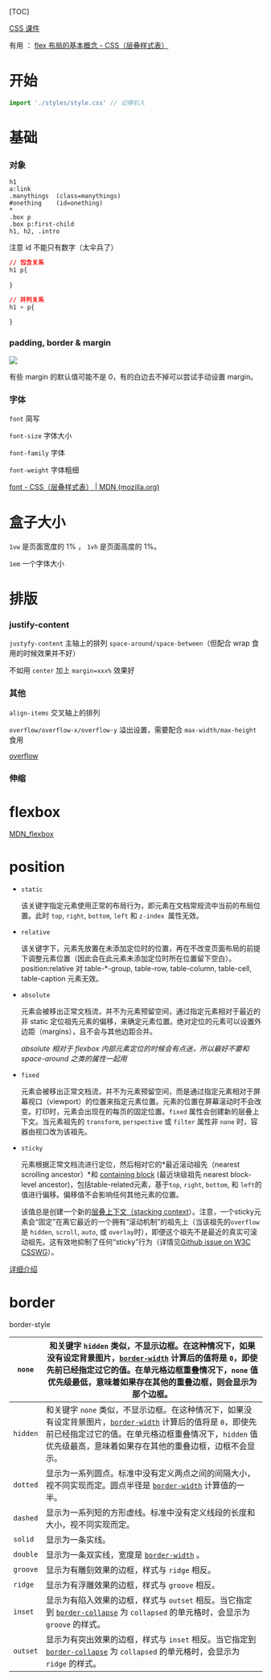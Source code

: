 [TOC]



[CSS 课件](https://scratched-antimatter-2e3.notion.site/CSS-e18457e1c3364fb79cfdbb90fa0c224d)

有用 ： [flex 布局的基本概念 - CSS（层叠样式表）](https://developer.mozilla.org/zh-CN/docs/Web/CSS/CSS_Flexible_Box_Layout/Basic_Concepts_of_Flexbox#元素间的对齐和空间分配)



# 开始



```js
import './styles/style.css' // 记得引入
```





# 基础

### 对象

```
h1
a:link
.manythings  (class=manythings)
#onething    (id=onething)
*
.box p
.box p:first-child
h1, h2, .intro
```

注意 id 不能只有数字（太伞兵了）

```css
// 包含关系
h1 p{
    
}

// 并列关系
h1 + p{
    
}
```



### padding, border & margin

![](https://img-blog.csdn.net/20180726145644500?watermark/2/text/aHR0cHM6Ly9ibG9nLmNzZG4ubmV0L3dlaXhpbl80MDkyNjYyOQ==/font/5a6L5L2T/fontsize/400/fill/I0JBQkFCMA==/dissolve/70)

有些 margin 的默认值可能不是 0，有的白边去不掉可以尝试手动设置 margin。



### 字体

`font` 简写

`font-size` 字体大小

`font-family` 字体

`font-weight` 字体粗细

[font - CSS（层叠样式表） | MDN (mozilla.org)](https://developer.mozilla.org/zh-CN/docs/Web/CSS/font)



# 盒子大小



`1vw` 是页面宽度的 1% ， `1vh` 是页面高度的 1%。

`1em` 一个字体大小



# 排版



### justify-content

`justyfy-content` 主轴上的排列 `space-around/space-between`（但配合 wrap 食用的时候效果并不好）

不如用 `center` 加上 `margin=xxx%` 效果好

### 其他

`align-items` 交叉轴上的排列

`overflow/overflow-x/overflow-y` 溢出设置，需要配合 `max-width/max-height` 食用

[overflow](https://developer.mozilla.org/zh-CN/docs/Web/CSS/overflow)





### 伸缩





# flexbox

[MDN_flexbox](https://developer.mozilla.org/zh-CN/docs/Web/CSS/CSS_Flexible_Box_Layout/Basic_Concepts_of_Flexbox#%E6%9B%B4%E6%94%B9flex%E6%96%B9%E5%90%91_flex-direction)



# position



- `static`

    该关键字指定元素使用正常的布局行为，即元素在文档常规流中当前的布局位置。此时 `top`, `right`, `bottom`, `left` 和 `z-index `属性无效。

- `relative`

    该关键字下，元素先放置在未添加定位时的位置，再在不改变页面布局的前提下调整元素位置（因此会在此元素未添加定位时所在位置留下空白）。position:relative 对 table-*-group, table-row, table-column, table-cell, table-caption 元素无效。

- `absolute`

    元素会被移出正常文档流，并不为元素预留空间，通过指定元素相对于最近的非 static 定位祖先元素的偏移，来确定元素位置。绝对定位的元素可以设置外边距（margins），且不会与其他边距合并。

    *absolute 相对于 flexbox 内部元素定位的时候会有点迷，所以最好不要和 space-around 之类的属性一起用*

- `fixed`

    元素会被移出正常文档流，并不为元素预留空间，而是通过指定元素相对于屏幕视口（viewport）的位置来指定元素位置。元素的位置在屏幕滚动时不会改变。打印时，元素会出现在的每页的固定位置。`fixed` 属性会创建新的层叠上下文。当元素祖先的 `transform`, `perspective` 或 `filter` 属性非 `none` 时，容器由视口改为该祖先。

- `sticky`

    元素根据正常文档流进行定位，然后相对它的*最近滚动祖先（nearest scrolling ancestor）*和 [containing block](https://developer.mozilla.org/en-US/docs/Web/CSS/Containing_block) (最近块级祖先 nearest block-level ancestor)，包括table-related元素，基于`top`, `right`, `bottom`, 和 `left`的值进行偏移。偏移值不会影响任何其他元素的位置。

    该值总是创建一个新的[层叠上下文（stacking context](https://developer.mozilla.org/en/docs/Web/CSS/CSS_Positioning/Understanding_z_index/The_stacking_context)）。注意，一个sticky元素会“固定”在离它最近的一个拥有“滚动机制”的祖先上（当该祖先的`overflow` 是 `hidden`, `scroll`, `auto`, 或 `overlay`时），即便这个祖先不是最近的真实可滚动祖先。这有效地抑制了任何“sticky”行为（详情见[Github issue on W3C CSSWG](https://github.com/w3c/csswg-drafts/issues/865)）。



[详细介绍](https://developer.mozilla.org/zh-CN/docs/Web/CSS/position)



# border



border-style

| `none`   | 和关键字 `hidden` 类似，不显示边框。在这种情况下，如果没有设定背景图片，[`border-width`](https://developer.mozilla.org/zh-CN/docs/Web/CSS/border-width) 计算后的值将是 `0`，即使先前已经指定过它的值。在单元格边框重叠情况下，`none` 值优先级最低，意味着如果存在其他的重叠边框，则会显示为那个边框。 |
| -------- | ------------------------------------------------------------ |
| `hidden` | 和关键字 `none` 类似，不显示边框。在这种情况下，如果没有设定背景图片，[`border-width`](https://developer.mozilla.org/zh-CN/docs/Web/CSS/border-width) 计算后的值将是 `0`，即使先前已经指定过它的值。在单元格边框重叠情况下，`hidden` 值优先级最高，意味着如果存在其他的重叠边框，边框不会显示。 |
| `dotted` | 显示为一系列圆点。标准中没有定义两点之间的间隔大小，视不同实现而定。圆点半径是 [`border-width`](https://developer.mozilla.org/zh-CN/docs/Web/CSS/border-width) 计算值的一半。 |
| `dashed` | 显示为一系列短的方形虚线。标准中没有定义线段的长度和大小，视不同实现而定。 |
| `solid`  | 显示为一条实线。                                             |
| `double` | 显示为一条双实线，宽度是 [`border-width`](https://developer.mozilla.org/zh-CN/docs/Web/CSS/border-width) 。 |
| `groove` | 显示为有雕刻效果的边框，样式与 `ridge` 相反。                |
| `ridge`  | 显示为有浮雕效果的边框，样式与 `groove` 相反。               |
| `inset`  | 显示为有陷入效果的边框，样式与 `outset` 相反。当它指定到 [`border-collapse`](https://developer.mozilla.org/zh-CN/docs/Web/CSS/border-collapse) 为 `collapsed` 的单元格时，会显示为 `groove` 的样式。 |
| `outset` | 显示为有突出效果的边框，样式与 `inset` 相反。当它指定到 [`border-collapse`](https://developer.mozilla.org/zh-CN/docs/Web/CSS/border-collapse) 为 `collapsed` 的单元格时，会显示为 `ridge` 的样式。 |

